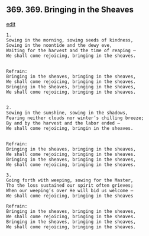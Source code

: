 
## 369.  369. Bringing in the Sheaves
[edit](https://docs.google.com/document/d/148HMPL3XM3v1%2D2Bhcr5Yf7n4_A1sb8wg/edit?mode=html)






    1.
    Sowing in the morning, sowing seeds of kindness,
    Sowing in the noontide and the dewy eve,
    Waiting for the harvest and the time of reaping –
    We shall come rejoicing, bringing in the sheaves.


    Refrain:
    Bringing in the sheaves, bringing in the sheaves,
    We shall come rejoicing, bringing in the sheaves.
    Bringing in the sheaves, bringing in the sheaves,
    We shall come rejoicing, bringing in the sheaves.


    2.
    Sowing in the sunshine, sowing in the shadows,
    Fearing neither clouds nor winter’s chilling breeze;
    By and by the harvest and the labor ended –
    We shall come rejoicing, bringin in the sheaves.


    Refrain:
    Bringing in the sheaves, bringing in the sheaves,
    We shall come rejoicing, bringing in the sheaves.
    Bringing in the sheaves, bringing in the sheaves,
    We shall come rejoicing, bringing in the sheaves.

    3.
    Going forth with weeping, sowing for the Master,
    Tho the loss sustained our spirit often grieves;
    When our weeping’s over He will bid us welcome –
    We shall come rejoicing, bringing in the sheaves

    Refrain:
    Bringing in the sheaves, bringing in the sheaves,
    We shall come rejoicing, bringing in the sheaves.
    Bringing in the sheaves, bringing in the sheaves,
    We shall come rejoicing, bringing in the sheaves.

